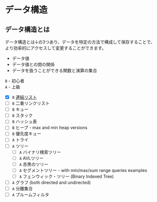 # データ構造

## データ構造とは
データ構造とは↓の3つあり、データを特定の方法で構成して保存することで、より効率的にアクセスして変更することができます。

- データ値
- データ値との間の関係
- データを扱うことができる関数と演算の集合

`B` - 初心者  
`A` - 上級

- [x] `B` [連結リスト](../src/dataStructure/linkedList/index.ts)
- [ ] `B` 二重リンクリスト
- [ ] `B` キュー
- [ ] `B` スタック
- [ ] `B` ハッシュ表
- [ ] `B` ヒープ - max and min heap versions
- [ ] `B` 優先度キュー
- [ ] `A` トライ
- [ ] `A` ツリー
  - [ ] `A` バイナリ検索ツリー
  - [ ] `A` AVLツリー
  - [ ] `A` 赤黒のツリー
  - [ ] `A` セグメントツリー - with min/max/sum range queries examples
  - [ ] `A` フェンウィック・ツリー (Binary Indexed Tree)
- [ ] `A` グラフ (both directed and undirected)
- [ ] `A` 分離集合
- [ ] `A` ブルームフィルタ
